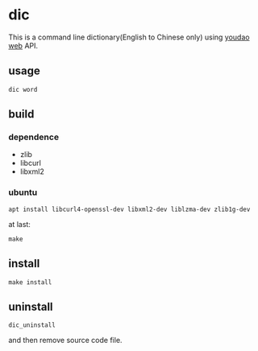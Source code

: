 # dic
This is a command line dictionary(English to Chinese only) using [youdao web](https://www.youdao.com/) API.

## usage 

    dic word


## build
### dependence
* zlib
* libcurl
* libxml2

### ubuntu
    apt install libcurl4-openssl-dev libxml2-dev liblzma-dev zlib1g-dev

at last:

    make

## install 

    make install 


## uninstall 

    dic_uninstall 
and then remove source code file.
